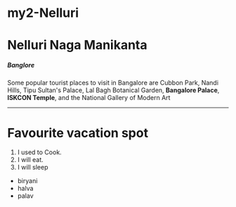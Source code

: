 # my2-Nelluri
# Nelluri Naga Manikanta
##### Banglore
Some popular tourist places to visit in Bangalore are Cubbon Park, Nandi Hills, Tipu Sultan's Palace, Lal Bagh Botanical Garden, **Bangalore Palace**, **ISKCON Temple**, and the National Gallery of Modern Art
***
# Favourite vacation spot
1. I used to Cook.
1. I will eat.
1. I will sleep
* biryani
* halva
* palav


